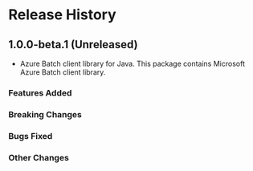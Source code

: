 # Release History

## 1.0.0-beta.1 (Unreleased)

- Azure Batch client library for Java. This package contains Microsoft Azure Batch client library.

### Features Added

### Breaking Changes

### Bugs Fixed

### Other Changes
